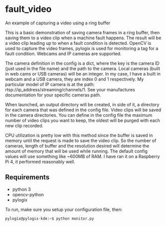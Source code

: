 # fault_video
An example of capturing a video using a ring buffer

This is a basic demonstration of saving camera frames in a ring buffer, then saving
them to a video clip when a machine fault happens.  The result will be a video clip
leading up to when a fault condition is detected.  OpenCV is used to capture the video
frames, pylogix is used for monitoring a tag for a fault condition.  Webcams and IP cameras
are supported.

The camera definition in the config is a dict, where the key is the camera ID (just used in
the file name) and the path to the camera.  Local cameras (built in web cams or USB cameras)
will be an integer.  In my case, I have a built in webcam and a USB camera, they are index
0 and 1 respectively.  My particular model of IP camera is at the path:
rtsp://ip_address/streaming/channels/1.  See your manufactures documentation for your specific
cameras path.

When launched, an output directory will be created, in side of it, a directory for each camera
that was defined in the config file.  Video clips will be saved in the camera directories.
You can define in the config file the maximum number of video clips you want to keep, the oldest
will be purged with each new clip recorded.

CPU utilization is pretty low with this method since the buffer is saved in memory until the
request is made to save the video clip.  So the number of cameras, length of buffer and the
resolution desired will determine the amount of memory that will be used while running.  The
default config values will use something like ~600MB of RAM.  I have ran it on a
Raspberry Pi 4, it performed reasonably well.  

## Requirements
* python 3
* opencv-python
* pylogix

To run, make sure you setup your configuration file, then:
```console
pylogix@pylogix-kde:~$ python monitor.py
```

